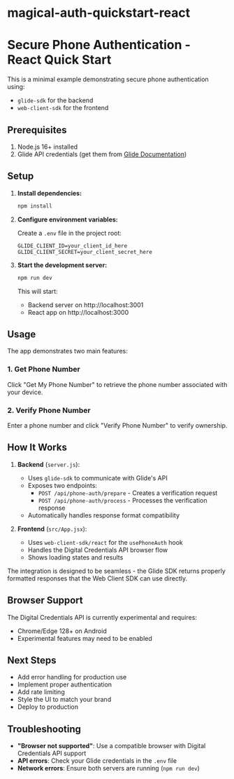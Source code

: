 # magical-auth-quickstart-react
# Secure Phone Authentication - React Quick Start

This is a minimal example demonstrating secure phone authentication using:
- `glide-sdk` for the backend
- `web-client-sdk` for the frontend

## Prerequisites

1. Node.js 16+ installed
2. Glide API credentials (get them from [Glide Documentation](https://docs.glideapi.com/))

## Setup

1. **Install dependencies:**
   ```bash
   npm install
   ```

2. **Configure environment variables:**
   
   Create a `.env` file in the project root:
   ```env
   GLIDE_CLIENT_ID=your_client_id_here
   GLIDE_CLIENT_SECRET=your_client_secret_here
   ```

3. **Start the development server:**
   ```bash
   npm run dev
   ```

   This will start:
   - Backend server on http://localhost:3001
   - React app on http://localhost:3000

## Usage

The app demonstrates two main features:

### 1. Get Phone Number
Click "Get My Phone Number" to retrieve the phone number associated with your device.

### 2. Verify Phone Number
Enter a phone number and click "Verify Phone Number" to verify ownership.

## How It Works

1. **Backend** (`server.js`):
   - Uses `glide-sdk` to communicate with Glide's API
   - Exposes two endpoints:
      - `POST /api/phone-auth/prepare` - Creates a verification request
      - `POST /api/phone-auth/process` - Processes the verification response
   - Automatically handles response format compatibility

2. **Frontend** (`src/App.jsx`):
   - Uses `web-client-sdk/react` for the `usePhoneAuth` hook
   - Handles the Digital Credentials API browser flow
   - Shows loading states and results

The integration is designed to be seamless - the Glide SDK returns properly formatted responses that the Web Client SDK can use directly.

## Browser Support

The Digital Credentials API is currently experimental and requires:
- Chrome/Edge 128+ on Android
- Experimental features may need to be enabled

## Next Steps

- Add error handling for production use
- Implement proper authentication
- Add rate limiting
- Style the UI to match your brand
- Deploy to production

## Troubleshooting

- **"Browser not supported"**: Use a compatible browser with Digital Credentials API support
- **API errors**: Check your Glide credentials in the `.env` file
- **Network errors**: Ensure both servers are running (`npm run dev`) 